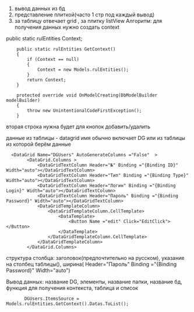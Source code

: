 1. вывод данных из бд
2. представление плиткой(часто 1 стр под каждый вывод)
3. за таблицу отвечает grid , за плитку listView
 Алгоритм:
для получения данных нужно создать context


 public static rulEntities Context;

        public static rulEntities GetContext()
        {
            if (Context == null)
            {
                Context = new Models.rulEntities();
            }
            return Context; 
        }

        protected override void OnModelCreating(DbModelBuilder modelBuilder)
        {
            throw new UnintentionalCodeFirstException();
        }



  вторая строка нужна будет для кнопок добавить/удалить

  данные из таблицы - datagrid имя обычно включает DG или из таблицы из которой берём данные

      <DataGrid Name="DGUsers" AutoGenerateColumns ="False"  >
            <DataGrid.Columns >
                <DataGridTextColumn Header="№" Binding ="{Binding ID}" Width="auto"></DataGridTextColumn>
                <DataGridTextColumn Header="Тип" Binding ="{Binding Type}" Width="auto"></DataGridTextColumn>
                <DataGridTextColumn Header="Логин" Binding ="{Binding Login}" Width="auto"></DataGridTextColumn>
                <DataGridTextColumn Header="Пароль" Binding ="{Binding Password}" Width="auto"></DataGridTextColumn>
                <DataGridTemplateColumn>
                    <DataGridTemplateColumn.CellTemplate>
                        <DataTemplate>
                            <Button Name ="edit" Click="EditClick"></Button>
                        </DataTemplate>
                    </DataGridTemplateColumn.CellTemplate>
                </DataGridTemplateColumn>
            </DataGrid.Columns>



   структура столбца:
   заголовок(предпочтительно на русском), указание на столбец таблицы(), ширина( Header="Пароль" Binding ="{Binding Password}" Width="auto")



   Вывод данных: название DG, элементы, название папки, название бд, функция для получения контекста, таблица и список

           DGUsers.ItemsSource = Models.rulEntities.GetContext().Datas.ToList();
        
            
